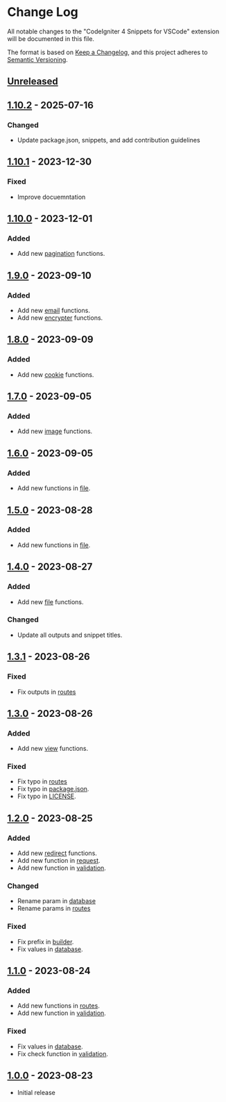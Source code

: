 # Change Log

All notable changes to the "CodeIgniter 4 Snippets for VSCode" extension will be documented in this file.

The format is based on [Keep a Changelog](https://keepachangelog.com/en/1.0.0/),
and this project adheres to [Semantic Versioning](https://semver.org/spec/v2.0.0.html).

## [Unreleased]

## [1.10.2] - 2025-07-16

### Changed

- Update package.json, snippets, and add contribution guidelines

## [1.10.1] - 2023-12-30

### Fixed

- Improve docuemntation

## [1.10.0] - 2023-12-01

### Added

- Add new [pagination](./snippets/core/pagination.json) functions.

## [1.9.0] - 2023-09-10

### Added

- Add new [email](./snippets/core/email.json) functions.
- Add new [encrypter](./snippets/core/encrypter.json) functions.

## [1.8.0] - 2023-09-09

### Added

- Add new [cookie](./snippets/core/cookie.json) functions.

## [1.7.0] - 2023-09-05

### Added

- Add new [image](./snippets/core/image.json) functions.

## [1.6.0] - 2023-09-05

### Added

- Add new functions in [file](./snippets/core/file.json).

## [1.5.0] - 2023-08-28

### Added

- Add new functions in [file](./snippets/core/file.json).

## [1.4.0] - 2023-08-27

### Added

- Add new [file](./snippets/core/file.json) functions.

### Changed

- Update all outputs and snippet titles.

## [1.3.1] - 2023-08-26

### Fixed

- Fix outputs in [routes](./snippets/core/routes.json)

## [1.3.0] - 2023-08-26

### Added

- Add new [view](./snippets/core/view.json) functions.

### Fixed

- Fix typo in [routes](./snippets/core/routes.json)
- Fix typo in [package.json](./package.json).
- Fix typo in [LICENSE](./LICENSE).

## [1.2.0] - 2023-08-25

### Added

- Add new [redirect](./snippets/core/redirect.json) functions.
- Add new function in [request](./snippets/core/request.json).
- Add new function in [validation](./snippets/core/validation.json).

### Changed

- Rename param in [database](./snippets/core/database.json)
- Rename params in [routes](./snippets/core/routes.json)

### Fixed

- Fix prefix in [builder](./snippets/core/builder.json).
- Fix values in [database](./snippets/core/database.json).

## [1.1.0] - 2023-08-24

### Added

- Add new functions in [routes](./snippets/core/routes.json).
- Add new function in [validation](./snippets/core/validation.json).

### Fixed

- Fix values in [database](./snippets/core/database.json).
- Fix check function in [validation](./snippets/core/validation.json).

## [1.0.0] - 2023-08-23

- Initial release

[unreleased]: https://github.com/ManuelGil/vscode-codeigniter4-snippets/compare/v1.10.2...HEAD
[1.10.2]: https://github.com/ManuelGil/vscode-codeigniter4-snippets/compare/v1.10.1...v1.10.2
[1.10.1]: https://github.com/ManuelGil/vscode-codeigniter4-snippets/compare/v1.10.0...v1.10.1
[1.10.0]: https://github.com/ManuelGil/vscode-codeigniter4-snippets/compare/v1.9.0...v1.10.0
[1.9.0]: https://github.com/ManuelGil/vscode-codeigniter4-snippets/compare/v1.8.0...v1.9.0
[1.8.0]: https://github.com/ManuelGil/vscode-codeigniter4-snippets/compare/v1.7.0...v1.8.0
[1.7.0]: https://github.com/ManuelGil/vscode-codeigniter4-snippets/compare/v1.6.0...v1.7.0
[1.6.0]: https://github.com/ManuelGil/vscode-codeigniter4-snippets/compare/v1.5.0...v1.6.0
[1.5.0]: https://github.com/ManuelGil/vscode-codeigniter4-snippets/compare/v1.4.0...v1.5.0
[1.4.0]: https://github.com/ManuelGil/vscode-codeigniter4-snippets/compare/v1.3.1...v1.4.0
[1.3.1]: https://github.com/ManuelGil/vscode-codeigniter4-snippets/compare/v1.3.0...v1.3.1
[1.3.0]: https://github.com/ManuelGil/vscode-codeigniter4-snippets/compare/v1.2.0...v1.3.0
[1.2.0]: https://github.com/ManuelGil/vscode-codeigniter4-snippets/compare/v1.1.0...v1.2.0
[1.1.0]: https://github.com/ManuelGil/vscode-codeigniter4-snippets/compare/v1.0.0...v1.1.0
[1.0.0]: https://github.com/ManuelGil/vscode-codeigniter4-snippets/releases/tag/v1.0.0
